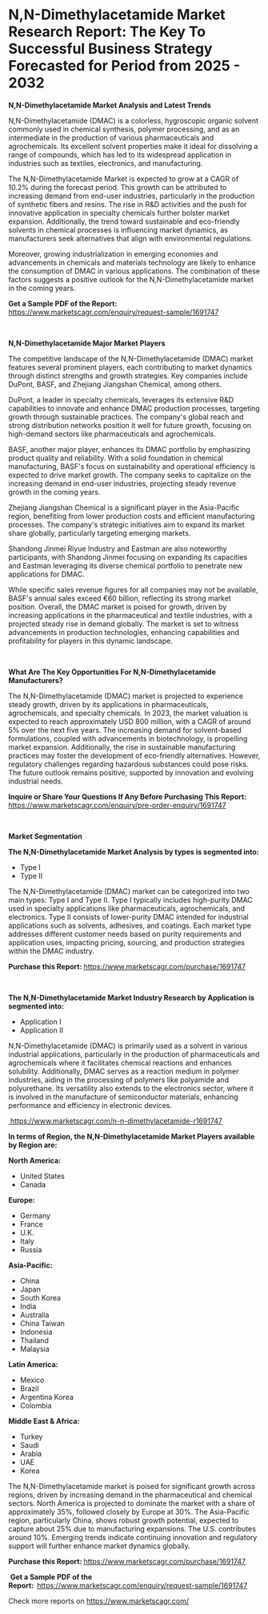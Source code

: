 <p><h1>N,N-Dimethylacetamide Market Research Report: The Key To Successful Business Strategy Forecasted for Period from 2025 - 2032</h1></p><p><strong>N,N-Dimethylacetamide Market Analysis and Latest Trends</strong></p>
<p><p>N,N-Dimethylacetamide (DMAC) is a colorless, hygroscopic organic solvent commonly used in chemical synthesis, polymer processing, and as an intermediate in the production of various pharmaceuticals and agrochemicals. Its excellent solvent properties make it ideal for dissolving a range of compounds, which has led to its widespread application in industries such as textiles, electronics, and manufacturing.</p><p>The N,N-Dimethylacetamide Market is expected to grow at a CAGR of 10.2% during the forecast period. This growth can be attributed to increasing demand from end-user industries, particularly in the production of synthetic fibers and resins. The rise in R&D activities and the push for innovative application in specialty chemicals further bolster market expansion. Additionally, the trend toward sustainable and eco-friendly solvents in chemical processes is influencing market dynamics, as manufacturers seek alternatives that align with environmental regulations. </p><p>Moreover, growing industrialization in emerging economies and advancements in chemicals and materials technology are likely to enhance the consumption of DMAC in various applications. The combination of these factors suggests a positive outlook for the N,N-Dimethylacetamide market in the coming years.</p></p>
<p><strong>Get a Sample PDF of the Report:&nbsp;</strong> <a href="https://www.marketscagr.com/enquiry/request-sample/1691747?utm_campaign=1836&utm_medium=2&utm_source=Github&utm_content=ia&utm_term=07012025&utm_id=nn-dimethylacetamide">https://www.marketscagr.com/enquiry/request-sample/1691747</a></p>
<p>&nbsp;</p>
<p><strong>N,N-Dimethylacetamide Major Market Players</strong></p>
<p><p>The competitive landscape of the N,N-Dimethylacetamide (DMAC) market features several prominent players, each contributing to market dynamics through distinct strengths and growth strategies. Key companies include DuPont, BASF, and Zhejiang Jiangshan Chemical, among others.</p><p>DuPont, a leader in specialty chemicals, leverages its extensive R&D capabilities to innovate and enhance DMAC production processes, targeting growth through sustainable practices. The company's global reach and strong distribution networks position it well for future growth, focusing on high-demand sectors like pharmaceuticals and agrochemicals.</p><p>BASF, another major player, enhances its DMAC portfolio by emphasizing product quality and reliability. With a solid foundation in chemical manufacturing, BASF's focus on sustainability and operational efficiency is expected to drive market growth. The company seeks to capitalize on the increasing demand in end-user industries, projecting steady revenue growth in the coming years.</p><p>Zhejiang Jiangshan Chemical is a significant player in the Asia-Pacific region, benefiting from lower production costs and efficient manufacturing processes. The company's strategic initiatives aim to expand its market share globally, particularly targeting emerging markets.</p><p>Shandong Jinmei Riyue Industry and Eastman are also noteworthy participants, with Shandong Jinmei focusing on expanding its capacities and Eastman leveraging its diverse chemical portfolio to penetrate new applications for DMAC.</p><p>While specific sales revenue figures for all companies may not be available, BASF's annual sales exceed €60 billion, reflecting its strong market position. Overall, the DMAC market is poised for growth, driven by increasing applications in the pharmaceutical and textile industries, with a projected steady rise in demand globally. The market is set to witness advancements in production technologies, enhancing capabilities and profitability for players in this dynamic landscape.</p></p>
<p>&nbsp;</p>
<p><strong>What Are The Key Opportunities For N,N-Dimethylacetamide Manufacturers?</strong></p>
<p><p>The N,N-Dimethylacetamide (DMAC) market is projected to experience steady growth, driven by its applications in pharmaceuticals, agrochemicals, and specialty chemicals. In 2023, the market valuation is expected to reach approximately USD 800 million, with a CAGR of around 5% over the next five years. The increasing demand for solvent-based formulations, coupled with advancements in biotechnology, is propelling market expansion. Additionally, the rise in sustainable manufacturing practices may foster the development of eco-friendly alternatives. However, regulatory challenges regarding hazardous substances could pose risks. The future outlook remains positive, supported by innovation and evolving industrial needs.</p></p>
<p><strong>Inquire or Share Your Questions If Any Before Purchasing This Report:</strong> <a href="https://www.marketscagr.com/enquiry/pre-order-enquiry/1691747?utm_campaign=1836&utm_medium=2&utm_source=Github&utm_content=ia&utm_term=07012025&utm_id=nn-dimethylacetamide">https://www.marketscagr.com/enquiry/pre-order-enquiry/1691747</a></p>
<p>&nbsp;</p>
<p><strong>Market Segmentation</strong></p>
<p><strong>The N,N-Dimethylacetamide Market Analysis by types is segmented into:</strong></p>
<p><ul><li>Type I</li><li>Type II</li></ul></p>
<p><p>The N,N-Dimethylacetamide (DMAC) market can be categorized into two main types: Type I and Type II. Type I typically includes high-purity DMAC used in specialty applications like pharmaceuticals, agrochemicals, and electronics. Type II consists of lower-purity DMAC intended for industrial applications such as solvents, adhesives, and coatings. Each market type addresses different customer needs based on purity requirements and application uses, impacting pricing, sourcing, and production strategies within the DMAC industry.</p></p>
<p><strong>Purchase this Report:&nbsp;</strong><a href="https://www.marketscagr.com/purchase/1691747?utm_campaign=1836&utm_medium=2&utm_source=Github&utm_content=ia&utm_term=07012025&utm_id=nn-dimethylacetamide">https://www.marketscagr.com/purchase/1691747</a></p>
<p>&nbsp;</p>
<p><strong>The N,N-Dimethylacetamide Market Industry Research by Application is segmented into:</strong></p>
<p><ul><li>Application I</li><li>Application II</li></ul></p>
<p><p>N,N-Dimethylacetamide (DMAC) is primarily used as a solvent in various industrial applications, particularly in the production of pharmaceuticals and agrochemicals where it facilitates chemical reactions and enhances solubility. Additionally, DMAC serves as a reaction medium in polymer industries, aiding in the processing of polymers like polyamide and polyurethane. Its versatility also extends to the electronics sector, where it is involved in the manufacture of semiconductor materials, enhancing performance and efficiency in electronic devices.</p></p>
<p><a href="https://www.marketscagr.com/n-n-dimethylacetamide-r1691747?utm_campaign=1836&utm_medium=2&utm_source=Github&utm_content=ia&utm_term=07012025&utm_id=nn-dimethylacetamide">&nbsp;https://www.marketscagr.com/n-n-dimethylacetamide-r1691747</a></p>
<p><strong>In terms of Region, the N,N-Dimethylacetamide Market Players available by Region are:</strong></p>
<p>
    <p> <strong> North America: </strong>
        <ul>
            <li>United States</li>
            <li>Canada</li>
        </ul>
        </p> 
    <p> <strong> Europe: </strong>
        <ul>
            <li>Germany</li>
            <li>France</li>
            <li>U.K.</li>
            <li>Italy</li>
            <li>Russia</li>
        </ul>
        </p> 
    <p> <strong> Asia-Pacific: </strong>
        <ul>
            <li>China</li>
            <li>Japan</li>
            <li>South Korea</li>
            <li>India</li>
            <li>Australia</li>
            <li>China Taiwan</li>
            <li>Indonesia</li>
            <li>Thailand</li>
            <li>Malaysia</li>
        </ul>
        </p> 
    <p> <strong> Latin America: </strong>
        <ul>
            <li>Mexico</li>
            <li>Brazil</li>
            <li>Argentina Korea</li>
            <li>Colombia</li>
        </ul>
        </p> 
    <p> <strong> Middle East & Africa: </strong>
        <ul>
            <li>Turkey</li>
            <li>Saudi</li>
            <li>Arabia</li>
            <li>UAE</li>
            <li>Korea</li>
        </ul>
    </p>
    </p>
<p><p>The N,N-Dimethylacetamide market is poised for significant growth across regions, driven by increasing demand in the pharmaceutical and chemical sectors. North America is projected to dominate the market with a share of approximately 35%, followed closely by Europe at 30%. The Asia-Pacific region, particularly China, shows robust growth potential, expected to capture about 25% due to manufacturing expansions. The U.S. contributes around 10%. Emerging trends indicate continuing innovation and regulatory support will further enhance market dynamics globally.</p></p>
<p><strong>Purchase this Report: </strong><a href="https://www.marketscagr.com/purchase/1691747?utm_campaign=1836&utm_medium=2&utm_source=Github&utm_content=ia&utm_term=07012025&utm_id=nn-dimethylacetamide">https://www.marketscagr.com/purchase/1691747</a></p>
<p>&nbsp;<strong>Get a Sample PDF of the Report:&nbsp;&nbsp;</strong><a href="https://www.marketscagr.com/enquiry/request-sample/1691747?utm_campaign=1836&utm_medium=2&utm_source=Github&utm_content=ia&utm_term=07012025&utm_id=nn-dimethylacetamide">https://www.marketscagr.com/enquiry/request-sample/1691747</a></p>
<p><strong></strong></p>
<p>Check more reports on <a href="https://www.marketscagr.com/?utm_campaign=1836&utm_medium=2&utm_source=Github&utm_content=ia&utm_term=07012025&utm_id=nn-dimethylacetamide">https://www.marketscagr.com/</a></p>